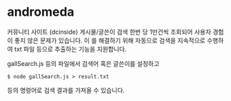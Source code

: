 # andromeda

커뮤니티 사이트 (dcinside) 게시물/글쓴이 검색 한번 당 1만건씩 조회되어
사용자 경험이 좋지 않은 문제가 있습니다.
이 를 해결하기 위해 자동으로 검색을 지속적으로 수행하여 txt 파일 등으로 추출하는 기능을 지원합니다.


gallSearch.js 등의 파일에서 검색어 혹은 글쓴이를 설정하고

```
$ node gallSearch.js > result.txt
```

등의 명령어로 검색 결과를 가져올 수 있습니다.
